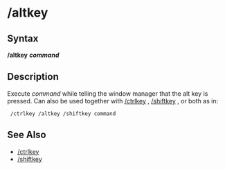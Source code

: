 # /altkey

## Syntax

**/altkey** _**command**_

## Description

Execute _command_ while telling the window manager that the alt key is pressed. Can also be used together with [/ctrlkey](ctrlkey.md) , [/shiftkey](shiftkey.md) , or both as in:

```text
 /ctrlkey /altkey /shiftkey command
```

## See Also

* [/ctrlkey](ctrlkey.md)
* [/shiftkey](shiftkey.md)

